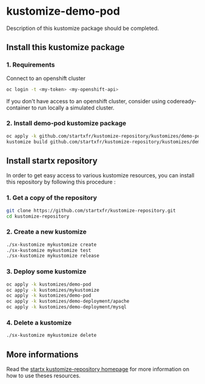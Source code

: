 # kustomize-demo-pod

Description of this kustomize package should be completed.

## Install this kustomize package

### 1. Requirements

Connect to an openshift cluster

```bash
oc login -t <my-token> <my-openshift-api>
```

If you don't have access to an openshift cluster, consider using codeready-container to
run locally a simulated cluster.

### 2. Install demo-pod kustomize package

```bash
oc apply -k github.com/startxfr/kustomize-repository/kustomizes/demo-pod/
kustomize build github.com/startxfr/kustomize-repository/kustomizes/demo-pod/
```

## Install startx repository

In order to get easy access to various kustomize resources, you can install this repository
by following this procedure :

### 1. Get a copy of the repository

```bash
git clone https://github.com/startxfr/kustomize-repository.git
cd kustomize-repository
```

### 2. Create a new kustomize

```bash
./sx-kustomize mykustomize create
./sx-kustomize mykustomize test
./sx-kustomize mykustomize release
```

### 3. Deploy some kustomize

```bash
oc apply -k kustomizes/demo-pod
oc apply -k kustomizes/mykustomize
oc apply -k kustomizes/demo-pod
oc apply -k kustomizes/demo-deployment/apache
oc apply -k kustomizes/demo-deployment/mysql
```

### 4. Delete a kustomize

```bash
./sx-kustomize mykustomize delete
```

## More informations

Read the [startx kustomize-repository homepage](https://startxfr.github.io/kustomize-repository) for
more information on how to use theses resources.
